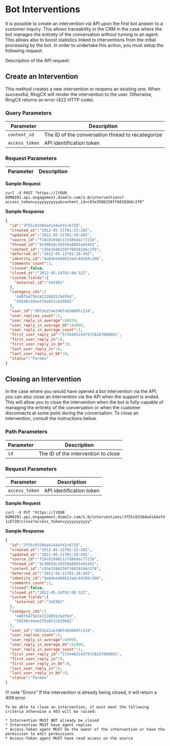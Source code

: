# Bot Interventions

It is possible to create an intervention via API upon the first bot answer to a customer inquiry. This allows traceability in the CRM in the case where the bot manages the entirety of the conversation without turning to an agent. This allows also to boost statistics linked to interventions from the initial processing by the bot. In order to undertake this action, you must setup the following request:

Description of the API request:

## Create an Intervention

This method creates a new intervention or reopens an existing one. When successful, RingCX will render the intervention to the user. Otherwise, RingCX returns an error (422 HTTP code).

### Query Parameters

| Parameter | Description |
|-|-|
| `content_id` | The ID of the conversation thread to recategorize |
| `access_token` | API identification token |

### Request Parameters

| Parameter | Description |
|-|-|


**Sample Request**

`curl -X POST "https://[YOUR DOMAIN].api.engagement.dimelo.com/1.0/interventions?access_token=yyyyyyyyyyy&content_id=c93e3586250ff60181b6c2f0"`

**Sample Response**

```json
{
  "id":"3f55c8330da4144afd1c6728",
  "created_at":"2012-05-21T01:15:28Z",
  "updated_at":"2012-05-21T01:19:49Z",
  "source_id":"f18c81948c137d86dac77216",
  "thread_id":"9c9903dc3d559a8801eb5441",
  "content_id":"c93e3586250ff60181b6c2f0",
  "deferred_at":"2012-05-21T01:18:49Z",
  "identity_id":"8a8deed44623a4c44268c266",
  "comments_count":1,
  "closed":false,
  "closed_at":"2012-05-24T02:00:32Z",
  "custom_fields":{
    "external_id":"342901"
  },
  "category_ids":[
    "4d0fb475b242228032cbdf6d",
    "59248c4dae276a021cb296d2"
  ],
  "user_id":"d033e22ae348feb5660fc214",
  "user_replies_count":1,
  "user_reply_in_average":84959,
  "user_reply_in_average_bh":63000,
  "user_reply_in_average_count":1,
  "first_user_reply_id":"573446514379728247000001",
  "first_user_reply_in":0,
  "first_user_reply_in_bh":0,
  "last_user_reply_in":0,
  "last_user_reply_in_bh":0,
  "status":"Fermée"
}
```

## Closing an Intervention

In the case where you would have opened a bot intervention via the API, you can also close an intervention via the API when the support is ended. This will allow you to close the intervention when the bot is fully-capable of managing the entirety of the conversation or when the customer disconnects at some point during the conversation. To close an intervention, consult the instructions below. 

### Path Parameters

| Parameter | Description |
|-|-|
| `id` | The ID of the intervention to close |

### Request Parameters

| Parameter | Description |
|-|-|
| `access_token` | API identification token |

**Sample Request**

`curl -X PUT "https://[YOUR DOMAIN].api.engagement.dimelo.com/1.0/interventions/3f55c8330da4144afd1c6728/close?access_token=yyyyyyyyyyy"`

**Sample Response**

```json
{
  "id":"3f55c8330da4144afd1c6728",
  "created_at":"2012-05-21T01:15:28Z",
  "updated_at":"2012-05-21T01:19:49Z",
  "source_id":"f18c81948c137d86dac77216",
  "thread_id":"9c9903dc3d559a8801eb5441",
  "content_id":"c93e3586250ff60181b6c2f0",
  "deferred_at":"2012-05-21T01:18:49Z",
  "identity_id":"8a8deed44623a4c44268c266",
  "comments_count":1,
  "closed":false,
  "closed_at":"2012-05-24T02:00:32Z",
  "custom_fields":{
    "external_id":"342901"
  },
  "category_ids":[
    "4d0fb475b242228032cbdf6d",
    "59248c4dae276a021cb296d2"
  ],
  "user_id":"d033e22ae348feb5660fc214",
  "user_replies_count":1,
  "user_reply_in_average":84959,
  "user_reply_in_average_bh":63000,
  "user_reply_in_average_count":1,
  "first_user_reply_id":"573446514379728247000001",
  "first_user_reply_in":0,
  "first_user_reply_in_bh":0,
  "last_user_reply_in":0,
  "last_user_reply_in_bh":0,
  "status":"Fermée"
}
```

!!! note "Errors"
    If the intervention is already being closed, it will return a 409 error.
    
    To be able to close an intervention, it must meet the following criteria otherwise a 403 will be raised:
    
    * Intervention MUST NOT already be closed
    * Intervention MUST have agent replies
    * Access-Token agent MUST be the owner of the intervention or have the permission to edit permissions
    * Access-Token agent MUST have read access on the source
